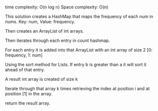 time complexity: O(n log n)
Space complexity: O(n)

This solution creates a HashMap that maps the frequency of each num in nums. Key: num, Value: frequency.

Then creates an ArrayList of int arrays.

Then iterates through each entry in count hashmap.

For each entry it is added into that ArrayList with an int array of size 2 [0: frequency, 1: num]

Using the sort method for Lists. If entry b is greater than a it will sort it ahead of that entry. 

A result int array is created of size k

Iterate through that array k times retrieving the index at position i and at position [1] in the array.

return the result array. 